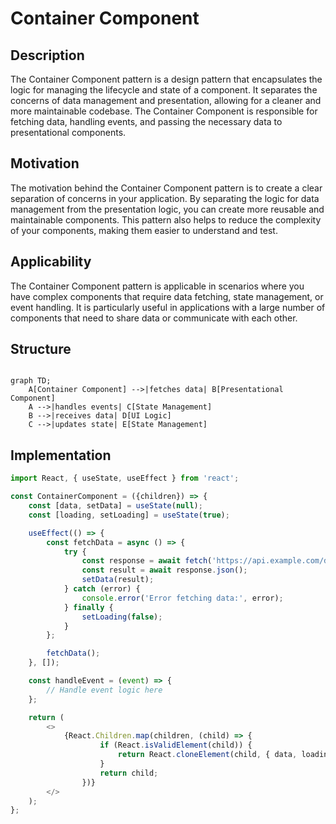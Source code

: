 # Container Component

## Description

The Container Component pattern is a design pattern that encapsulates the logic for managing the lifecycle and state of a component. It separates the concerns of data management and presentation, allowing for a cleaner and more maintainable codebase. The Container Component is responsible for fetching data, handling
events, and passing the necessary data to presentational components.

## Motivation

The motivation behind the Container Component pattern is to create a clear separation of concerns in your application. By separating the logic for data management from the presentation logic, you can create more reusable and maintainable components. This pattern also helps to reduce the complexity of your components, making them easier to understand and test.

## Applicability

The Container Component pattern is applicable in scenarios where you have complex components that require data fetching, state management, or event handling. It is particularly useful in applications with a large number of components that need to share data or communicate with each other.

## Structure

```mermaid

graph TD;
    A[Container Component] -->|fetches data| B[Presentational Component]
    A -->|handles events| C[State Management]
    B -->|receives data| D[UI Logic]
    C -->|updates state| E[State Management]
```

## Implementation

```javascript
import React, { useState, useEffect } from 'react';

const ContainerComponent = ({children}) => {
    const [data, setData] = useState(null);
    const [loading, setLoading] = useState(true);

    useEffect(() => {
        const fetchData = async () => {
            try {
                const response = await fetch('https://api.example.com/data');
                const result = await response.json();
                setData(result);
            } catch (error) {
                console.error('Error fetching data:', error);
            } finally {
                setLoading(false);
            }
        };

        fetchData();
    }, []);

    const handleEvent = (event) => {
        // Handle event logic here
    };

    return (
        <>
            {React.Children.map(children, (child) => {
                    if (React.isValidElement(child)) {
                        return React.cloneElement(child, { data, loading, onEvent: handleEvent });
                    }
                    return child;
                })}
        </>
    );
};
```
